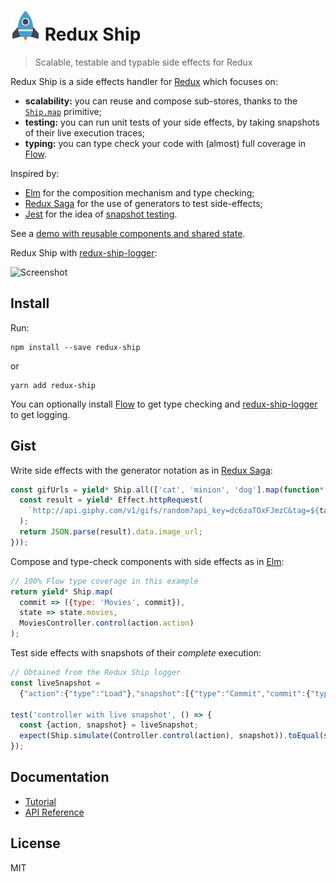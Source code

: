 # ![Logo](https://raw.githubusercontent.com/clarus/icons/master/rocket-48.png) Redux Ship
> Scalable, testable and typable side effects for Redux

Redux Ship is a side effects handler for [Redux](https://github.com/reactjs/redux) which focuses on:

* **scalability:** you can reuse and compose sub-stores, thanks to the [`Ship.map`](https://clarus.github.io/redux-ship/docs/api.html) primitive;
* **testing:** you can run unit tests of your side effects, by taking snapshots of their live execution traces;
* **typing:** you can type check your code with (almost) full coverage in [Flow](https://flowtype.org/).

Inspired by:

* [Elm](http://elm-lang.org/) for the composition mechanism and type checking;
* [Redux Saga](https://github.com/yelouafi/redux-saga) for the use of generators to test side-effects;
* [Jest](https://facebook.github.io/jest/) for the idea of [snapshot testing](http://facebook.github.io/jest/docs/tutorial-react.html#snapshot-testing).

See a [demo with reusable components and shared state](http://clarus.github.io/redux-ship-examples/gifs/).

Redux Ship with [redux-ship-logger](https://github.com/clarus/redux-ship-logger):

<img src='https://raw.githubusercontent.com/clarus/redux-ship/master/docs/logger.png' alt='Screenshot' width='700px'>

## Install
Run:
```
npm install --save redux-ship
```
or
```
yarn add redux-ship
```

You can optionally install [Flow](https://flowtype.org/) to get type checking and [redux-ship-logger](https://github.com/clarus/redux-ship-logger) to get logging.

## Gist
Write side effects with the generator notation as in [Redux Saga](https://github.com/yelouafi/redux-saga):
```js
const gifUrls = yield* Ship.all(['cat', 'minion', 'dog'].map(function* (tag) {
  const result = yield* Effect.httpRequest(
    `http://api.giphy.com/v1/gifs/random?api_key=dc6zaTOxFJmzC&tag=${tag}`
  );
  return JSON.parse(result).data.image_url;
}));
```

Compose and type-check components with side effects as in [Elm](http://elm-lang.org/):
```js
// 100% Flow type coverage in this example
return yield* Ship.map(
  commit => ({type: 'Movies', commit}),
  state => state.movies,
  MoviesController.control(action.action)
);
```

Test side effects with snapshots of their *complete* execution:
```js
// Obtained from the Redux Ship logger
const liveSnapshot =
  {"action":{"type":"Load"},"snapshot":[{"type":"Commit","commit":{"type":"LoadStart"}},{"type":"Effect","effect":{"type":"HttpRequest","url":"http://swapi.co/api/people/3/"},"result":"{\"name\":\"R2-D2\",\"height\":\"96\",\"mass\":\"32\",\"hair_color\":\"n/a\",\"skin_color\":\"white, blue\",\"eye_color\":\"red\",\"birth_year\":\"33BBY\",\"gender\":\"n/a\",\"homeworld\":\"http://swapi.co/api/planets/8/\",\"films\":[\"http://swapi.co/api/films/5/\",\"http://swapi.co/api/films/4/\",\"http://swapi.co/api/films/6/\",\"http://swapi.co/api/films/3/\",\"http://swapi.co/api/films/2/\",\"http://swapi.co/api/films/1/\",\"http://swapi.co/api/films/7/\"],\"species\":[\"http://swapi.co/api/species/2/\"],\"vehicles\":[],\"starships\":[],\"created\":\"2014-12-10T15:11:50.376000Z\",\"edited\":\"2014-12-20T21:17:50.311000Z\",\"url\":\"http://swapi.co/api/people/3/\"}"},{"type":"Commit","commit":{"type":"LoadSuccess","color":"red"}}]};

test('controller with live snapshot', () => {
  const {action, snapshot} = liveSnapshot;
  expect(Ship.simulate(Controller.control(action), snapshot)).toEqual(snapshot);
});
```

## Documentation
* [Tutorial](https://clarus.github.io/redux-ship/docs/tutorial/)
* [API Reference](https://clarus.github.io/redux-ship/docs/api.html)

## License
MIT
